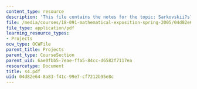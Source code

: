 ```yaml
---
content_type: resource
description: 'This file contains the notes for the topic: Sarkovskii?s?Theorem?and?its?Converse.'
file: /media/courses/18-091-mathematical-exposition-spring-2005/04d82e648a83f41c99e7cf7212b95e8c_s4.pdf
file_type: application/pdf
learning_resource_types:
- Projects
ocw_type: OCWFile
parent_title: Projects
parent_type: CourseSection
parent_uid: 6ae0fbb5-7eae-ffa5-84cc-d6582f7117ea
resourcetype: Document
title: s4.pdf
uid: 04d82e64-8a83-f41c-99e7-cf7212b95e8c
---
```

